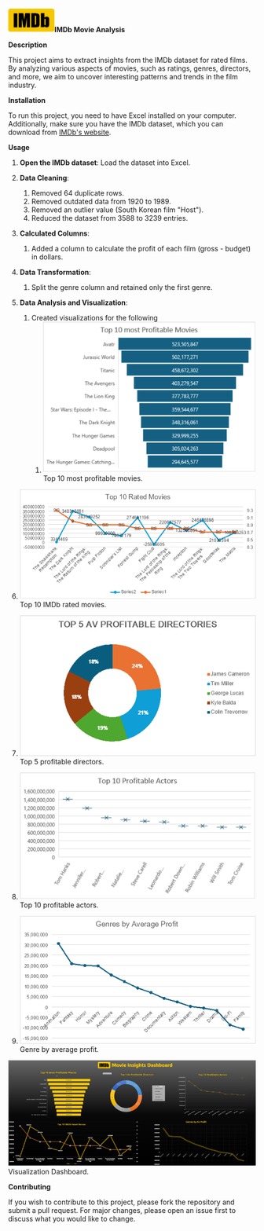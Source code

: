 ﻿![](./graphs/Aspose.Words.65f59999-ca39-4dc6-affe-bdde491bbf98.001.png)**IMDb Movie Analysis**

**Description**

This project aims to extract insights from the IMDb dataset for rated films. By analyzing various aspects of movies, such as ratings, genres, directors, and more, we aim to uncover interesting patterns and trends in the film industry.

**Installation**

To run this project, you need to have Excel installed on your computer. Additionally, make sure you have the IMDb dataset, which you can download from [IMDb's website](https://www.imdb.com/interfaces/).

**Usage**

1. **Open the IMDb dataset**: Load the dataset into Excel.
1. **Data Cleaning**:
   1. Removed 64 duplicate rows.
   1. Removed outdated data from 1920 to 1989.
   1. Removed an outlier value (South Korean film "Host").
   1. Reduced the dataset from 3588 to 3239 entries.
1. **Calculated Columns**:
   1. Added a column to calculate the profit of each film (gross - budget) in dollars.
1. **Data Transformation**:
   1. Split the genre column and retained only the first genre.
1. **Data Analysis and Visualization**:
   1. Created visualizations for the following
      1. ![](./graphs/Aspose.Words.65f59999-ca39-4dc6-affe-bdde491bbf98.002.png)Top 10 most profitable movies.




1. ![](./graphs/Aspose.Words.65f59999-ca39-4dc6-affe-bdde491bbf98.003.png)Top 10 IMDb rated movies.

1. ![](./graphs/Aspose.Words.65f59999-ca39-4dc6-affe-bdde491bbf98.004.png)Top 5 profitable directors.




1. ![](./graphs/Aspose.Words.65f59999-ca39-4dc6-affe-bdde491bbf98.005.png)Top 10 profitable actors.






1. ![](./graphs/Aspose.Words.65f59999-ca39-4dc6-affe-bdde491bbf98.006.png)Genre by average profit.


![](./graphs/Aspose.Words.65f59999-ca39-4dc6-affe-bdde491bbf98.007.png) Visualization Dashboard.


**Contributing**

If you wish to contribute to this project, please fork the repository and submit a pull request. For major changes, please open an issue first to discuss what you would like to change.

